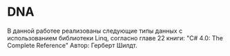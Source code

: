 # DNA

В данной работее реализованы следующие типы данных с использованием библиотеки Linq, согласно главе 22 книги: "C# 4.0: The Complete Reference" Автор: Герберт Шилдт.
